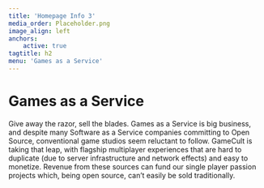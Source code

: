```yaml
---
title: 'Homepage Info 3'
media_order: Placeholder.png
image_align: left
anchors:
    active: true
tagtitle: h2
menu: 'Games as a Service'
---
```


# **Games as a Service**

Give away the razor, sell the blades. Games as a Service is big business, and despite many Software as a Service companies committing to Open Source, conventional game studios seem reluctant to follow. GameCult is taking that leap, with flagship multiplayer experiences that are hard to duplicate (due to server infrastructure and network effects) and easy to monetize. Revenue from these sources can fund our single player passion projects which, being open source, can’t easily be sold traditionally.